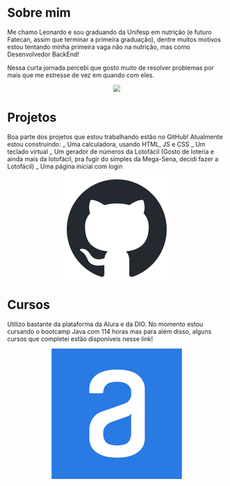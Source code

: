 # Sobre mim

Me chamo Leonardo e sou graduando da Unifesp em nutrição (e futuro Fatecan, assim que terminar a primeira graduação),
dentre muitos motivos estou tentando minha primeira vaga não na nutrição, mas como Desenvolvedor BackEnd!

Nessa curta jornada percebi que gosto muito de resolver problemas por mais que me estresse de vez em quando com eles.

<div>
<center>
    <img width="500cm" src="https://github-readme-stats.vercel.app/api/top-langs/?username=leonardosf98&theme=midnight-purple&show_icons=true&hide_title=true">
</center>
</div>

# Projetos

Boa parte dos projetos que estou trabalhando estão no GitHub! Atualmente estou construíndo:
_ Uma calculadora, usando HTML, JS e CSS
_ Um teclado virtual
_ Um gerador de números da Lotofácil (Gosto de loteria e ainda mais da lotofácil, pra fugir do simples da Mega-Sena,
decidi fazer a Lotofácil)
_ Uma página inicial com login

<div>
<center>
        <a href="https://github.com/leonardosf98"></a><img src="assets/github-mark.png" align="center"
            alt="Logotipo do gato do github" a>
</center>
</div>

# Cursos

Utilizo bastante da plataforma da Alura e da DIO. No momento estou cursando o bootcamp Java com 114 horas mas para além
disso, alguns cursos que completei estão disponíveis nesse link!

<div>
<center>
     <a href="https://cursos.alura.com.br/user/leonardo-f98"></a> <img width="300cm" src="assets/alura.png" align="center" alt="Logotipo Alura">
</center>
</div>
